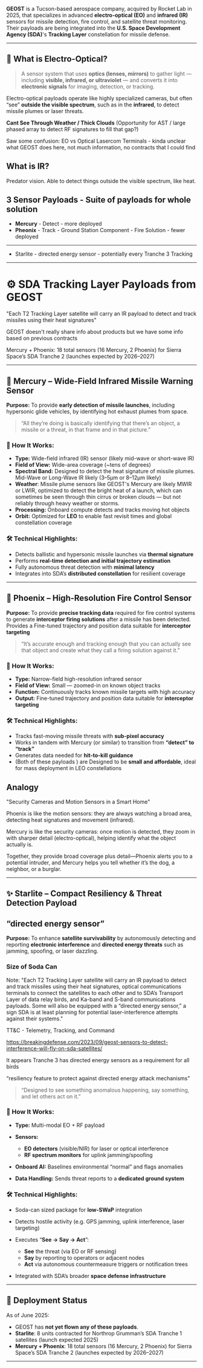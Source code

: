 
**GEOST** is a Tucson-based aerospace company, acquired by Rocket Lab in 2025, that specializes in advanced **electro-optical (EO)** and **infrared (IR)** sensors for missile detection, fire control, and satellite threat monitoring. Their payloads are being integrated into the **U.S. Space Development Agency (SDA)**'s **Tracking Layer** constellation for missile defense.

---

## 🔬 What is Electro-Optical?

> A sensor system that uses **optics (lenses, mirrors)** to gather light — including **visible, infrared, or ultraviolet** — and converts it into **electronic signals** for imaging, detection, or tracking.

Electro-optical payloads operate like highly specialized cameras, but often “see” **outside the visible spectrum**, such as in the **infrared**, to detect missile plumes or laser threats.

**Cant See Through Weather / Thick Clouds** (Opportunity for AST / large phased array to detect RF signatures to fill that gap?)

Saw some confusion: EO vs Optical Lasercom Terminals - kinda unclear what GEOST does here, not much information, no contracts that I could find

## What is IR? 
Predator vision. 
Able to detect things outside the visible spectrum, like heat. 

## 3 Sensor Payloads - Suite of payloads for whole solution

- **Mercury** - Detect - more deployed
- **Pheonix** - Track - Ground Station Component - Fire Solution - fewer deployed
- --
- Starlite - directed energy sensor - potentially every Tranche 3 Tracking

---

# ⚙️ SDA Tracking Layer Payloads from GEOST

"Each T2 Tracking Layer satellite will carry an IR payload to detect and track missiles using their heat signatures"

GEOST doesn't really share info about products but we have some info based on previous contracts

Mercury + Phoenix: 18 total sensors (16 Mercury, 2 Phoenix) for Sierra Space’s SDA Tranche 2 (launches expected by 2026–2027)

---

## 🚨 **Mercury** – Wide-Field Infrared Missile Warning Sensor

**Purpose:**
To provide **early detection of missile launches**, including hypersonic glide vehicles, by identifying hot exhaust plumes from space.

> “All they’re doing is basically identifying that there’s an object, a missile or a threat, in that frame and in that picture.”

### 🧠 How It Works:

* **Type:** Wide-field infrared (IR) sensor (likely mid-wave or short-wave IR)
* **Field of View:** Wide-area coverage (\~tens of degrees)
* **Spectral Band:** Designed to detect the heat signature of missile plumes. Mid-Wave or Long-Wave IR likely (3–5μm or 8–12μm likely)
* **Weather**: Missile plume sensors like GEOST's Mercury are likely MWIR or LWIR, optimized to detect the bright heat of a launch, which can sometimes be seen through thin cirrus or broken clouds — but not reliably through heavy weather or storms.
* **Processing:** Onboard compute detects and tracks moving hot objects
* **Orbit:** Optimized for **LEO** to enable fast revisit times and global constellation coverage

### 🛠️ Technical Highlights:

* Detects ballistic and hypersonic missile launches via **thermal signature**
* Performs **real-time detection and initial trajectory estimation**
* Fully autonomous threat detection with **minimal latency**
* Integrates into SDA’s **distributed constellation** for resilient coverage

---

## 🎯 **Phoenix** – High-Resolution Fire Control Sensor

**Purpose:**
To provide **precise tracking data** required for fire control systems to generate **interceptor firing solutions** after a missile has been detected. Provides a Fine-tuned trajectory and position data suitable for **interceptor targeting**

> “It’s accurate enough and tracking enough that you can actually see that object and create what they call a firing solution against it.”

### 🧠 How It Works:

* **Type:** Narrow-field high-resolution infrared sensor
* **Field of View:** Small — zoomed-in on known object tracks
* **Function:** Continuously tracks known missile targets with high accuracy
* **Output:** Fine-tuned trajectory and position data suitable for **interceptor targeting**

### 🛠️ Technical Highlights:

* Tracks fast-moving missile threats with **sub-pixel accuracy**
* Works in tandem with Mercury (or similar) to transition from **“detect” to “track”**
* Generates data needed for **hit-to-kill guidance**
* (Both of these payloads ) are Designed to be **small and affordable**, ideal for mass deployment in LEO constellations



## Analogy

"Security Cameras and Motion Sensors in a Smart Home"

Phoenix is like the motion sensors: they are always watching a broad area, detecting heat signatures and movement (infrared).

Mercury is like the security cameras: once motion is detected, they zoom in with sharper detail (electro-optical), helping identify what the object actually is.

Together, they provide broad coverage plus detail—Phoenix alerts you to a potential intruder, and Mercury helps you tell whether it’s the dog, a neighbor, or a burglar.

---



## ✨ **Starlite** – Compact Resiliency & Threat Detection Payload

## “directed energy sensor”

**Purpose:**
To enhance **satellite survivability** by autonomously detecting and reporting **electronic interference** and **directed energy threats** such as jamming, spoofing, or laser dazzling.
### Size of  Soda Can

Note: "Each T2 Tracking Layer satellite will carry an IR payload to detect and track missiles using their heat signatures, optical communications terminals to connect the satellites to each other and to SDA’s Transport Layer of data relay birds, and Ka-band and S-band communications payloads.  Some will also be equipped with a “directed energy sensor,” a sign SDA is at least planning for potential laser-interference attempts against their systems."

TT&C - Telemetry, Tracking, and Command

https://breakingdefense.com/2023/09/geost-sensors-to-detect-interference-will-fly-on-sda-satellites/

It appears Tranche 3 has directed energy sensors as a requirement for all birds

“resiliency feature to protect against directed energy attack mechanisms” 


> “Designed to see something anomalous happening, say something, and let others act on it.”

### 🧠 How It Works:

* **Type:** Multi-modal EO + RF payload
* **Sensors:**

  * **EO detectors** (visible/NIR) for laser or optical interference
  * **RF spectrum monitors** for uplink jamming/spoofing
* **Onboard AI:** Baselines environmental “normal” and flags anomalies
* **Data Handling:** Sends threat reports to a **dedicated ground system**

### 🛠️ Technical Highlights:

* Soda-can sized package for **low-SWaP** integration
* Detects hostile activity (e.g. GPS jamming, uplink interference, laser targeting)
* Executes “**See → Say → Act**”:

  * **See** the threat (via EO or RF sensing)
  * **Say** by reporting to operators or adjacent nodes
  * **Act** via autonomous countermeasure triggers or notification trees
* Integrated with SDA’s broader **space defense infrastructure**

---

## 🚀 Deployment Status

As of June 2025:

* GEOST has **not yet flown any of these payloads**.
* **Starlite**: 8 units contracted for Northrop Grumman’s SDA Tranche 1 satellites (launch expected 2025)
* **Mercury + Phoenix**: 18 total sensors (16 Mercury, 2 Phoenix) for Sierra Space’s SDA Tranche 2 (launches expected by 2026–2027)

---

